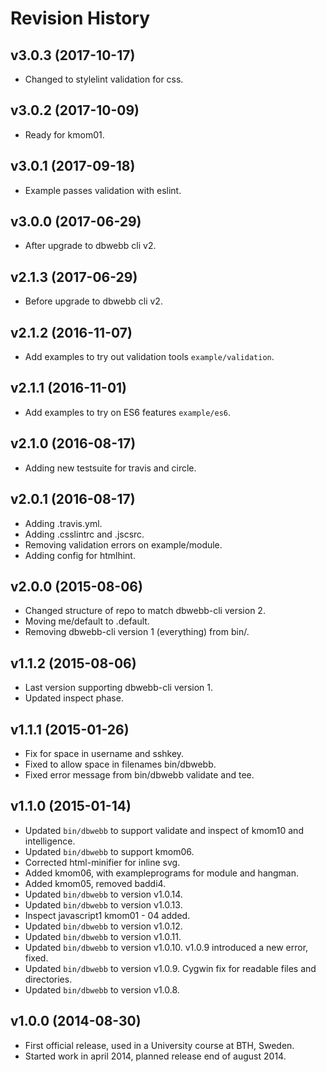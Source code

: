 Revision History
===================

v3.0.3 (2017-10-17)
-------------------

* Changed to stylelint validation for css.


v3.0.2 (2017-10-09)
-------------------

* Ready for kmom01.


v3.0.1 (2017-09-18)
-------------------

* Example passes validation with eslint.


v3.0.0 (2017-06-29)
-------------------

* After upgrade to dbwebb cli v2.


v2.1.3 (2017-06-29)
-------------------

* Before upgrade to dbwebb cli v2.


v2.1.2 (2016-11-07)
-------------------

* Add examples to try out validation tools `example/validation`.


v2.1.1 (2016-11-01)
-------------------

* Add examples to try on ES6 features `example/es6`.


v2.1.0 (2016-08-17)
-------------------

* Adding new testsuite for travis and circle.


v2.0.1 (2016-08-17)
-------------------

* Adding .travis.yml.
* Adding .csslintrc and .jscsrc.
* Removing validation errors on example/module.
* Adding config for htmlhint.


v2.0.0 (2015-08-06)
-------------------

* Changed structure of repo to match dbwebb-cli version 2.
* Moving me/default to .default.
* Removing dbwebb-cli version 1 (everything) from bin/.


v1.1.2 (2015-08-06)
-------------------

* Last version supporting dbwebb-cli version 1.
* Updated inspect phase.


v1.1.1 (2015-01-26)
-------------------

* Fix for space in username and sshkey.
* Fixed to allow space in filenames bin/dbwebb.
* Fixed error message from bin/dbwebb validate and tee.


v1.1.0 (2015-01-14)
-------------------

* Updated `bin/dbwebb` to support validate and inspect of kmom10 and intelligence.
* Updated `bin/dbwebb` to support kmom06.
* Corrected html-minifier for inline svg.
* Added kmom06, with exampleprograms for module and hangman.
* Added kmom05, removed baddi4.
* Updated `bin/dbwebb` to version v1.0.14. 
* Updated `bin/dbwebb` to version v1.0.13. 
* Inspect javascript1 kmom01 - 04 added.
* Updated `bin/dbwebb` to version v1.0.12. 
* Updated `bin/dbwebb` to version v1.0.11. 
* Updated `bin/dbwebb` to version v1.0.10. v1.0.9 introduced a new error, fixed.
* Updated `bin/dbwebb` to version v1.0.9. Cygwin fix for readable files and directories.
* Updated `bin/dbwebb` to version v1.0.8.


v1.0.0 (2014-08-30)
-------------------

* First official release, used in a University course at BTH, Sweden.
* Started work in april 2014, planned release end of august 2014.
